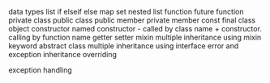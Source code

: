 data types
list
if elseif else
map
set
nested list
function
future function
private class
public class
public member
private member
const
final
class
object
constructor
named constructor - called by class name + constructor.
calling by function name
getter
setter
mixin
multiple inheritance using mixin keyword
abstract class
multiple inheritance using interface
error and exception
inheritance overriding

exception handling
